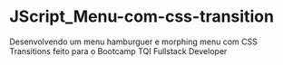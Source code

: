 # JScript_Menu-com-css-transition
Desenvolvendo um menu hamburguer e morphing menu com CSS Transitions feito para o Bootcamp TQI Fullstack Developer
